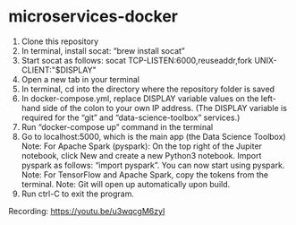 # microservices-docker

1. Clone this repository
2. In terminal, install socat: “brew install socat”
3. Start socat as follows: socat TCP-LISTEN:6000,reuseaddr,fork UNIX-CLIENT:\"$DISPLAY\"
4. Open a new tab in your terminal
5. In terminal, cd into the directory where the repository folder is saved
6. In docker-compose.yml, replace DISPLAY variable values on the left-hand side of the colon to your own IP address. (The DISPLAY variable is required for the “git” and “data-science-toolbox” services.)
7. Run “docker-compose up” command in the terminal
8. Go to localhost:5000, which is the main app (the Data Science Toolbox)
Note: For Apache Spark (pyspark): On the top right of the Jupiter notebook, click New and create a new Python3 notebook. Import pyspark as follows: “import pyspark”. You can now start using pyspark.
Note: For TensorFlow and Apache Spark, copy the tokens from the terminal. 
Note: Git will open up automatically upon build.
12. Run ctrl-C to exit the program.


Recording: https://youtu.be/u3wqcgM6zyI
